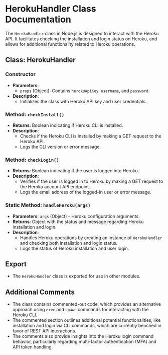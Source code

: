 # HerokuHandler Class Documentation

The `HerokuHandler` class in Node.js is designed to interact with the Heroku API. It facilitates checking the installation and login status on Heroku, and allows for additional functionality related to Heroku operations.

## Class: HerokuHandler

### Constructor
- **Parameters**:
  - `props` (Object): Contains `herokuApiKey`, `username`, and `password`.
- **Description**: 
  - Initializes the class with Heroku API key and user credentials.

### Method: `checkInstall()`
- **Returns**: Boolean indicating if Heroku CLI is installed.
- **Description**: 
  - Checks if the Heroku CLI is installed by making a GET request to the Heroku API.
  - Logs the CLI version or error message.

### Method: `checkLogin()`
- **Returns**: Boolean indicating if the user is logged into Heroku.
- **Description**: 
  - Verifies if the user is logged in to Heroku by making a GET request to the Heroku account API endpoint.
  - Logs the email address of the logged-in user or error message.

### Static Method: `handleHeroku(args)`
- **Parameters**: `args` (Object) - Heroku configuration arguments.
- **Returns**: Object with the status and message regarding Heroku installation and login.
- **Description**: 
  - Handles Heroku operations by creating an instance of `HerokuHandler` and checking both installation and login status.
  - Logs the status of Heroku installation and user login.

## Export
- The `HerokuHandler` class is exported for use in other modules.

## Additional Comments
- The class contains commented-out code, which provides an alternative approach using `exec` and `spawn` commands for interacting with the Heroku CLI.
- The commented section outlines additional potential functionalities, like installation and login via CLI commands, which are currently benched in favor of REST API interactions.
- The comments also provide insights into the Heroku login command behavior, particularly regarding multi-factor authentication (MFA) and API token handling.

